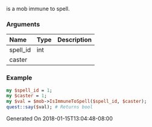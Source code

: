 is a mob immune to spell.
### Arguments
**Name**|**Type**|**Description**
:---|:---|:---
spell_id|int|
caster||

### Example

```perl
my $spell_id = 1;
my $caster = 1;
my $val = $mob->IsImmuneToSpell($spell_id, $caster);
quest::say($val); # Returns bool
```


Generated On 2018-01-15T13:04:48-08:00